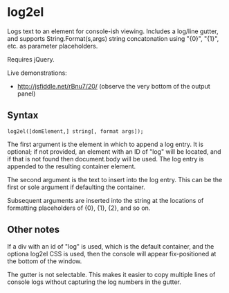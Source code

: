 log2el
======

Logs text to an element for console-ish viewing. Includes a log/line gutter, and supports String.Format(s,args) string concatonation using "{0}", "{1}", etc. as parameter placeholders.

Requires jQuery.

Live demonstrations: 
- http://jsfiddle.net/rBnu7/20/ (observe the very bottom of the output panel)

## Syntax

    log2el([domElement,] string[, format args]);
    
The first argument is the element in which to append a log entry. It is optional; if not provided, an element with an ID of "log" will be located, and if that is not found then document.body will be used. The log entry is appended to the resulting container element.

The second argument is the text to insert into the log entry. This can be the first or sole argument if defaulting the container.

Subsequent arguments are inserted into the string at the locations of formatting placeholders of {0}, {1}, {2}, and so on.

## Other notes

If a div with an id of "log" is used, which is the default container, and the optiona log2el CSS is used, then the console will appear fix-positioned at the bottom of the window.

The gutter is not selectable. This makes it easier to copy multiple lines of console logs without capturing the log numbers in the gutter.

